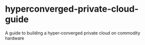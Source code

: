# hyperconverged-private-cloud-guide
A guide to building a hyper-converged private cloud on commodity hardware
